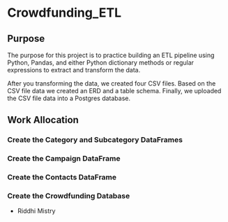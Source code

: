 # Crowdfunding_ETL

## Purpose
The purpose for this project is to practice building an ETL pipeline using Python, Pandas, and either Python dictionary methods or regular expressions to extract and transform the data. 

After you transforming the data, we created four CSV files.
Based on the CSV file data we created an ERD and a table schema. 
Finally, we uploaded the CSV file data into a Postgres database.


## Work Allocation
### Create the Category and Subcategory DataFrames

### Create the Campaign DataFrame

### Create the Contacts DataFrame

### Create the Crowdfunding Database
- Riddhi Mistry



